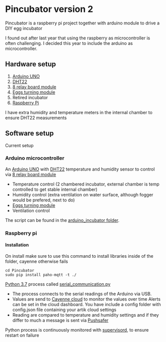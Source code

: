 # Pincubator version 2
Pincubator is a raspberry pi project together with arduino module to drive a DIY egg incubator

I found out after last year that using the raspberry as microcontroller is often challenging. I decided this year to include the arduino as microcontroller.

## Hardware setup

1. [Arduino UNO](https://www.arduino.cc/en/Main/arduinoBoardUno)
2. [DHT22](https://www.adafruit.com/product/385)
3. [8 relay board module](https://www.sainsmart.com/8-channel-dc-5v-relay-module-for-arduino-pic-arm-dsp-avr-msp430-ttl-logic.html)
3. [Eggs turning module](https://www.wingzstore.com/automatic-egg-turning-accessory.html)
4. Retired incubator
5. [Raspberry Pi](https://www.raspberrypi.org/products/model-b/)

I have extra humidity and temperature meters in the internal chamber to ensure DHT22 measurements

## Software setup

Current setup

### Arduino microcontroller

An [Arduino UNO](https://www.arduino.cc/en/Main/arduinoBoardUno) with [DHT22](https://www.adafruit.com/product/385) temperature and humidity sensor to control via [8 relay board module](https://www.sainsmart.com/8-channel-dc-5v-relay-module-for-arduino-pic-arm-dsp-avr-msp430-ttl-logic.html)

* Temperature control (2 chambered incubator, external chamber is temp controlled to get stable internal chamber)
* Humidity control (extra ventilation on water surface, although fogger would be prefered, next to do)
* [Eggs turning module](https://www.wingzstore.com/automatic-egg-turning-accessory.html)
* Ventilation control

The script can be found in the [arduino_incubator folder](./pincubator_v3_serial.ino).

### Raspberry pi

#### Installation

On install make sure to use this command to install libraries inside of the folder, cayenne otherwise fails

```
cd Pincubator
sudo pip install paho-mqtt -t ./
```

[Python 3.7](https://docs.python.org/3/whatsnew/3.7.html) process called [serial_communication.py](/serial_communication.py)

* The process connects to the serial readings of the Arduino via USB.
* Values are send to [Cayenne cloud](https://cayenne.mydevices.com/) to monitor the values over time
  Alerts can be set in the cloud dashboard. You have include a config folder with config.json file containing your artik cloud settings
* Reading are compared to temperature and humidity settings and if they differ to much a message is sent via [Pushsafer](https://www.pushsafer.com/)

Python process is continuously monitored with [supervisord](http://supervisord.org/), to ensure restart on failure